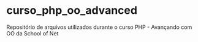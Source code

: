 # curso_php_oo_advanced
Repositório de arquivos utilizados durante o curso PHP - Avançando com OO da School of Net
